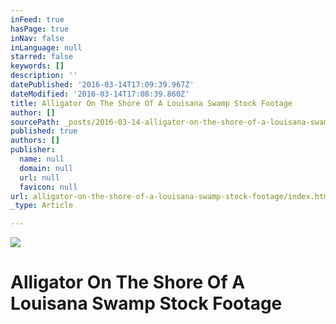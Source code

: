 ```yaml
---
inFeed: true
hasPage: true
inNav: false
inLanguage: null
starred: false
keywords: []
description: ''
datePublished: '2016-03-14T17:09:39.967Z'
dateModified: '2016-03-14T17:08:39.860Z'
title: Alligator On The Shore Of A Louisana Swamp Stock Footage
author: []
sourcePath: _posts/2016-03-14-alligator-on-the-shore-of-a-louisana-swamp-stock-footage.md
published: true
authors: []
publisher:
  name: null
  domain: null
  url: null
  favicon: null
url: alligator-on-the-shore-of-a-louisana-swamp-stock-footage/index.html
_type: Article

---
```

![](https://the-grid-user-content.s3-us-west-2.amazonaws.com/c88af3dc-c3f2-4d2a-9eb8-6688504dd2a6.jpg)

# Alligator On The Shore Of A Louisana Swamp Stock Footage